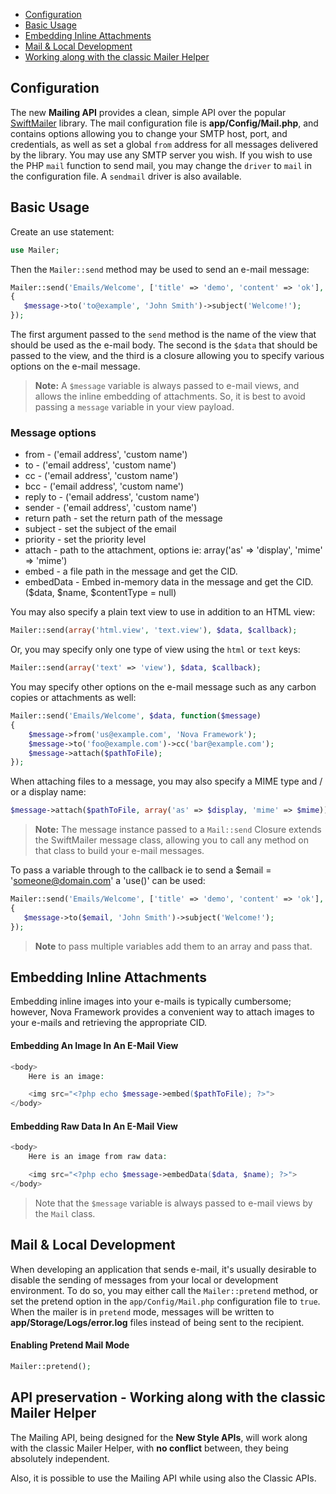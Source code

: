 - [Configuration](#mailer-configuration)
- [Basic Usage](#mailer-basic-usage)
- [Embedding Inline Attachments](#embedding-inline-attachments)
- [Mail & Local Development](#mailer-and-local-development)
- [Working along with the classic Mailer Helper](#mailer-and-classic-helper)

<a name="mailer-configuration"></a>
## Configuration

The new **Mailing API** provides a clean, simple API over the popular [SwiftMailer](http://swiftmailer.org) library. The mail configuration file is **app/Config/Mail.php**, and contains options allowing you to change your SMTP host, port, and credentials, as well as set a global `from` address for all messages delivered by the library. You may use any SMTP server you wish. If you wish to use the PHP `mail` function to send mail, you may change the `driver` to `mail` in the configuration file. A `sendmail` driver is also available.

<a name="mailer-basic-usage"></a>
## Basic Usage

Create an use statement:

```php
use Mailer;
```

Then the `Mailer::send` method may be used to send an e-mail message:

```php
Mailer::send('Emails/Welcome', ['title' => 'demo', 'content' => 'ok'], function($message)
{
   $message->to('to@example', 'John Smith')->subject('Welcome!');
});
```
The first argument passed to the `send` method is the name of the view that should be used as the e-mail body. The second is the `$data` that should be passed to the view, and the third is a closure allowing you to specify various options on the e-mail message.

> **Note:** A `$message` variable is always passed to e-mail views, and allows the inline embedding of attachments. So, it is best to avoid passing a `message` variable in your view payload.

### Message options

* from - ('email address', 'custom name')
* to - ('email address', 'custom name')
* cc - ('email address', 'custom name')
* bcc - ('email address', 'custom name')
* reply to - ('email address', 'custom name')
* sender - ('email address', 'custom name')
* return path - set the return path of the message
* subject - set the subject of the email
* priority - set the priority level
* attach - path to the attachment, options ie: array('as' => 'display', 'mime' => 'mime')
* embed - a file path in the message and get the CID.
* embedData - Embed in-memory data in the message and get the CID. ($data, $name, $contentType = null)

You may also specify a plain text view to use in addition to an HTML view:

```php
Mailer::send(array('html.view', 'text.view'), $data, $callback);
```
Or, you may specify only one type of view using the `html` or `text` keys:

```php
Mailer::send(array('text' => 'view'), $data, $callback);
```
You may specify other options on the e-mail message such as any carbon copies or attachments as well:

```php
Mailer::send('Emails/Welcome', $data, function($message)
{
    $message->from('us@example.com', 'Nova Framework');
    $message->to('foo@example.com')->cc('bar@example.com');
    $message->attach($pathToFile);
});
```
When attaching files to a message, you may also specify a MIME type and / or a display name:

```php
$message->attach($pathToFile, array('as' => $display, 'mime' => $mime));
```
> **Note:** The message instance passed to a `Mail::send` Closure extends the SwiftMailer message class, allowing you to call any method on that class to build your e-mail messages.

To pass a variable through to the callback ie to send a $email = 'someone@domain.com' a 'use()' can be used:

```php
Mailer::send('Emails/Welcome', ['title' => 'demo', 'content' => 'ok'], function($message) use($email)
{
   $message->to($email, 'John Smith')->subject('Welcome!');
});
```

> **Note** to pass multiple variables add them to an array and pass that.

<a name="embedding-inline-attachments"></a>
## Embedding Inline Attachments

Embedding inline images into your e-mails is typically cumbersome; however, Nova Framework provides a convenient way to attach images to your e-mails and retrieving the appropriate CID.

#### Embedding An Image In An E-Mail View
```php
<body>
    Here is an image:

    <img src="<?php echo $message->embed($pathToFile); ?>">
</body>
```

#### Embedding Raw Data In An E-Mail View
```php
<body>
    Here is an image from raw data:

    <img src="<?php echo $message->embedData($data, $name); ?>">
</body>
```

> Note that the `$message` variable is always passed to e-mail views by the `Mail` class.

<a name="mail-and-local-development"></a>
## Mail & Local Development

When developing an application that sends e-mail, it's usually desirable to disable the sending of messages from your local or development environment. To do so, you may either call the `Mailer::pretend` method, or set the pretend option in the `app/Config/Mail.php` configuration file to `true`. When the mailer is in `pretend` mode, messages will be written to  **app/Storage/Logs/error.log** files instead of being sent to the recipient.

#### Enabling Pretend Mail Mode
```php
Mailer::pretend();
```
<a name="mailer-and-classic-helper"></a>

## API preservation - Working along with the classic Mailer Helper

The Mailing API, being designed for the **New Style APIs**, will work along with the classic Mailer Helper, with **no conflict** between, they being absolutely independent. 

Also, it is possible to use the Mailing API while using also the Classic APIs.
